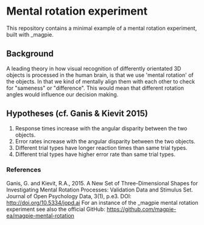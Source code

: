 # Mental rotation experiment

This repository contains a minimal example of a mental rotation experiment, built with \_magpie.

## Background

A leading theory in how visual recognition of differently orientated 3D objects is processed in the human brain, is that we use 'mental rotation' of the objects. In that we kind of mentally align them with each other to check for "sameness" or "difference". This would mean that different rotation angles would influence our decision making.

## Hypotheses (cf. Ganis & Kievit 2015)

1. Response times increase with the angular disparity between the two objects.
2. Error rates increase with the angular disparity between the two objects.
3. Different trial types have longer reaction times than same trial types.
4. Different trial types have higher error rate than same trial types.

### References

Ganis, G. and Kievit, R.A., 2015. A New Set of Three-Dimensional Shapes for Investigating Mental Rotation Processes: Validation Data and Stimulus Set. Journal of Open Psychology Data, 3(1), p.e3. DOI: http://doi.org/10.5334/jopd.ai
For an instance of the \_magpie mental rotation experiment see also the official GitHub: https://github.com/magpie-ea/magpie-mental-rotation

